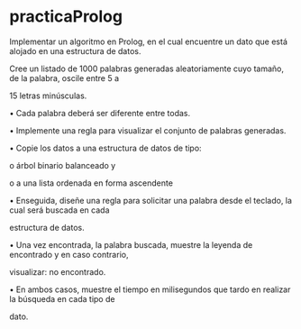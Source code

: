# practicaProlog
Implementar un algoritmo en Prolog, en el cual encuentre un dato que está alojado en una estructura de datos.

Cree un listado de 1000 palabras generadas aleatoriamente cuyo tamaño, de la palabra, oscile entre 5 a

15 letras minúsculas.

• Cada palabra deberá ser diferente entre todas.

• Implemente una regla para visualizar el conjunto de palabras generadas.

• Copie los datos a una estructura de datos de tipo:

o árbol binario balanceado y

o a una lista ordenada en forma ascendente

• Enseguida, diseñe una regla para solicitar una palabra desde el teclado, la cual será buscada en cada

estructura de datos.

• Una vez encontrada, la palabra buscada, muestre la leyenda de encontrado y en caso contrario,

visualizar: no encontrado.

• En ambos casos, muestre el tiempo en milisegundos que tardo en realizar la búsqueda en cada tipo de

dato.

